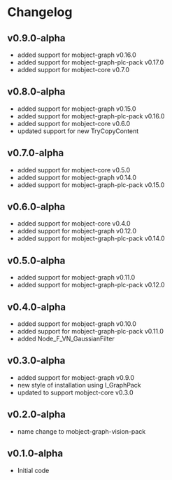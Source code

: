 # Changelog

## v0.9.0-alpha

- added support for mobject-graph v0.16.0
- added support for mobject-graph-plc-pack v0.17.0
- added support for mobject-core v0.7.0

## v0.8.0-alpha

- added support for mobject-graph v0.15.0
- added support for mobject-graph-plc-pack v0.16.0
- added support for mobject-core v0.6.0
- updated support for new TryCopyContent

## v0.7.0-alpha

- added support for mobject-core v0.5.0
- added support for mobject-graph v0.14.0
- added support for mobject-graph-plc-pack v0.15.0

## v0.6.0-alpha

- added support for mobject-core v0.4.0
- added support for mobject-graph v0.12.0
- added support for mobject-graph-plc-pack v0.14.0

## v0.5.0-alpha

- added support for mobject-graph v0.11.0
- added support for mobject-graph-plc-pack v0.12.0

## v0.4.0-alpha

- added support for mobject-graph v0.10.0
- added support for mobject-graph-plc-pack v0.11.0
- added Node_F_VN_GaussianFilter

## v0.3.0-alpha

- added support for mobject-graph v0.9.0
- new style of installation using I_GraphPack
- updated to support mobject-core v0.3.0

## v0.2.0-alpha

- name change to mobject-graph-vision-pack

## v0.1.0-alpha

- Initial code
